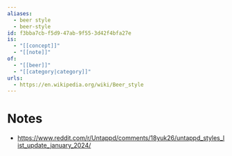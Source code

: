 ```yaml
---
aliases:
  - beer style
  - beer-style
id: f3bba7cb-f5d9-47ab-9f55-3d42f4bfa27e
is:
  - "[[concept]]"
  - "[[note]]"
of:
  - "[[beer]]"
  - "[[category|category]]"
urls:
  - https://en.wikipedia.org/wiki/Beer_style
---
```

# Notes
- https://www.reddit.com/r/Untappd/comments/18yuk26/untappd_styles_list_update_january_2024/
